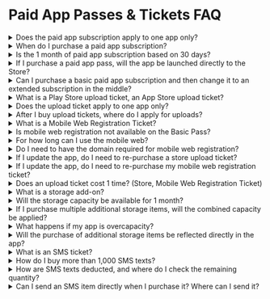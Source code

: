 # Paid App Passes & Tickets FAQ

<details>

<summary>Does the paid app subscription apply to one app only?</summary>

Four subscriptions and all paid products are applicable per app.

For example, if you want to launch 3 apps on the Store, you'll need to purchase each of them for each app.

</details>

<details>

<summary>When do I purchase a paid app subscription?</summary>

Paid app subscriptions are counted as soon as they are purchased.

For example, if you paid on March 4th, the period starts on the 4th of March.

Therefore, please pay for and use the final app after it is created.

</details>

<details>

<summary>Is the 1 month of paid app subscription based on 30 days?</summary>

1-month subscription is based on 30 days.

6 months is for 180 days of use and 12 months is for 360 days.

</details>

<details>

<summary>If I purchase a paid app pass, will the app be launched directly to the Store?</summary>

Just because you purchased a subscription doesn't mean it's going to be launched on the store right away.

A subscription is a conversion of an app to a paid version, which must be registered with the store where you want it to be released.

After purchasing the Play Store upload ticket and the App Store upload ticket, please request the upload and we will proceed with the store launch.

</details>

<details>

<summary>Can I purchase a basic paid app subscription and then change it to an extended subscription in the middle?</summary>

Yes, it is possible to change it, but it will be changed to another product only after the end of the period of use currently in use.

It cannot be changed during the period of use, and will be applied as another subscription product after the end of the period.

In addition to the basic subscription, other products can also be changed after the end of the period of use of the use of the use right.

</details>

<details>

<summary>What is a Play Store upload ticket, an App Store upload ticket?</summary>

**This is an agency fee for registering apps created in Swing2App on the Play Store and App Store.**

If it is difficult to launch in person, please purchase the ticket and apply for upload, and we will launch it on our behalf.

</details>

<details>

<summary>Does the upload ticket apply to one app only?</summary>

Upload tickets cost 1 time and are applicable to one app.

If you need to upload multiple apps, you'll need to purchase an upload ticket for each of those apps.

</details>

<details>

<summary>After I buy upload tickets, where do I apply for uploads?</summary>

<mark style="color:blue;">\*Go to the App Manager page →Version Management→App Creation History</mark> menu and select the \[Request for Play Store Upload], \[Application for App Store Upload] button.

Fill in the application form and complete the upload application.

Please apply for upload after payment, as we will be able to perform the upload process only after the application has been received.

</details>

<details>

<summary>What is a Mobile Web Registration Ticket?</summary>

It is a service that allows you to register an app created by Swing2App by making it a mobile website.

You can purchase a separate domain, purchase a mobile web registration ticket, request a mobile web registration, and we will upload the application you created on the web as it is.

</details>

<details>

<summary>Is mobile web registration not available on the Basic Pass?</summary>

Mobile web registration can only be applied for when purchasing an extensible, premium subscription.

The basic subscription does not apply to the mobile web registration application, so please refer to the use form.

</details>

<details>

<summary>For how long can I use the mobile web?</summary>

The period of use of the mobile web is the same as the period of use of the paid app.

Since the app is connected to the web as it is, when the paid use period of the app ends, the mobile web will end the same period.

\*If the paid app is used for 1 month, the mobile web will be available for 1 month, and the mobile web will be automatically extended when the paid app subscription is repaid.

</details>

<details>

<summary>Do I need to have the domain required for mobile web registration?</summary>

Yes, you must purchase your domain before you can purchase your mobile web registration ticket.

Please purchase a separate domain that can link the app. \*Hosting companies such as Cafe24, Kodo Mall, etc.

Since you need a domain to connect to a mobile website, you can buy a domain first, then purchase an extended subscription and a mobile web registration ticket.

</details>

<details>

<summary>If I update the app, do I need to re-purchase a store upload ticket?</summary>

If you update your app, you'll need to update it on the launch store as well, so you'll need to buy an upload ticket and reapply for upload.

In addition to app updates, you will also need to purchase an upload ticket to re-apply for content such as modifying the app description, screenshot images, etc. that have been released to the Store.

\*Play Store does not require you to purchase upload tickets if you do it yourself.

\*The App Store can only be uploaded and updated and needs to be purchased. \*Updates also have a review time, and they take the same amount of time as app registration review time.

</details>

<details>

<summary>If I update the app, do I need to re-purchase my mobile web registration ticket?</summary>

Yes, you need to purchase a mobile web registration ticket and apply for upload.

We'll also update the mobile web with the changes.

</details>

<details>

<summary>Does an upload ticket cost 1 time? (Store, Mobile Web Registration Ticket)</summary>

Yes, an upload ticket costs 1 time.

(Includes PlayStore, App Store, and Mobile Web Registration Tickets)

After the app launches, if you need an update, you'll need to repurchase your upload ticket and re-apply for upload.

\*If the Play Store can be updated directly, you can do it yourself without having to purchase an upload ticket.

</details>

<details>

<summary>What is a storage add-on?</summary>

It's a la carte product that you can only add to your app storage if you need it.

It is a monthly product that is applied on a 1-month basis.

You can choose from 2GB to \~100GB of required capacities to purchase.

</details>

<details>

<summary>Will the storage capacity be available for 1 month?</summary>

Yes, your purchased capacity will be available for 1 month.

If you need another dose after 1 month, you will need to re-purchase and use the required capacity.

</details>

<details>

<summary>If I purchase multiple additional storage items, will the combined capacity be applied?</summary>

Capacity add-ons do not add up to capacity.

For example) If you purchase three 2GB storage products, it will be divided into 1 month of time by adding 2GB of capacity for 1 month and then adding another 2GB in the following month.

The combined capacity does not add up to 6 GB, which applies in 1-month increments.

So if you need a larger capacity, please purchase an additional 5GB or 10GB capacity.

</details>

<details>

<summary>What happens if my app is overcapacity?</summary>

If the amount provided to the app is exceeded, the app will be suspended regardless of the number of days remaining in the app, so please always check the app capacity.

\*If the capacity is exceeded, we will notify you by e-mail.

\*You can free up capacity by purchasing additional capacity products, or you can manage capacity by deleting large posts from the resource management page.

</details>

<details>

<summary>Will the purchase of additional storage items be reflected directly in the app?</summary>

Yes, it will automatically be reflected in the app and will add as much capacity as you have purchased.

As it is a product with a period of use, please pay according to the time you need.

</details>

<details>

<summary>What is an SMS ticket?</summary>

A product that allows you to send SMS text messages to users of your app.

It is $20 for 1,000 shipments.

</details>

<details>

<summary>How do I buy more than 1,000 SMS texts?</summary>

You can check the purchased quantity at checkout to purchase more shipments.

Example) For two purchases, 2,000 purchases will be made and the cost will be calculated as $40.

</details>

<details>

<summary>How are SMS texts deducted, and where do I check the remaining quantity?</summary>

Each SMS authentication is deducted each time you send, and text messages are also deducted based on the number of messages you send.

The SMS shipment quantity can be checked → the remaining quantity on the payment → <mark style="color:blue;">payment product usage page on the swing app operation page.</mark>

</details>

<details>

<summary>Can I send an SMS item directly when I purchase it? Where can I send it?</summary>

\[Send SMS Message] When you purchase a product, it will be automatically reflected on the admin page, and you can send a text to the app member immediately.

Text messages can be sent → <mark style="color:blue;">Push & Push Sending → Members → sending SMS to the app operator.</mark>

</details>
